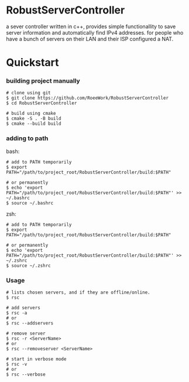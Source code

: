 # RobustServerController

a sever controller written in c++, provides simple functionallity to save server information and automatically find IPv4 addresses. for people who have a bunch of servers on their LAN and their ISP configured a NAT.

# Quickstart

### building project manually
```
# clone using git
$ git clone https://github.com/RoeeWork/RobustServerController
$ cd RobustServerController

# build using cmake
$ cmake -S . -B build
$ cmake --build build
```

### adding to path

bash:
```
# add to PATH temporarily
$ export PATH="/path/to/project_root/RobustServerController/build:$PATH"

# or permanently
$ echo 'export PATH="/path/to/project_root/RobustServerController/build:$PATH"' >> ~/.bashrc
$ source ~/.bashrc
```

zsh:
```
# add to PATH temporarily
$ export PATH="/path/to/project_root/RobustServerController/build:$PATH"

# or permanently
$ echo 'export PATH="/path/to/project_root/RobustServerController/build:$PATH"' >> ~/.zshrc
$ source ~/.zshrc
```

### Usage

```
# lists chosen servers, and if they are offline/online.
$ rsc

# add servers
$ rsc -a
# or
$ rsc --addservers

# remove server
$ rsc -r <ServerName>
# or
$ rsc --removeserver <ServerName>

# start in verbose mode
$ rsc -v
# or
$ rsc --verbose

```
